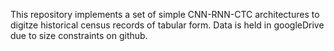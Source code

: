 This repository implements a set of simple CNN-RNN-CTC architectures to digitze historical census records of tabular form. Data is held in googleDrive due to size constraints on github.
